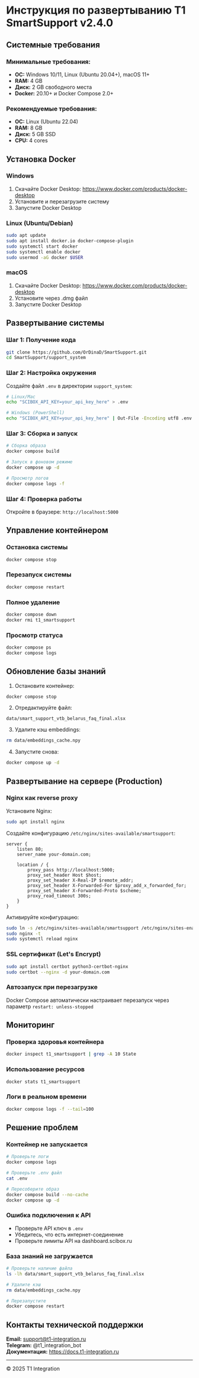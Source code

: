 # Инструкция по развертыванию T1 SmartSupport v2.4.0

## Системные требования

### Минимальные требования:
- **ОС:** Windows 10/11, Linux (Ubuntu 20.04+), macOS 11+
- **RAM:** 4 GB
- **Диск:** 2 GB свободного места
- **Docker:** 20.10+ и Docker Compose 2.0+

### Рекомендуемые требования:
- **ОС:** Linux (Ubuntu 22.04)
- **RAM:** 8 GB
- **Диск:** 5 GB SSD
- **CPU:** 4 cores

## Установка Docker

### Windows
1. Скачайте Docker Desktop: https://www.docker.com/products/docker-desktop
2. Установите и перезагрузите систему
3. Запустите Docker Desktop

### Linux (Ubuntu/Debian)
```bash
sudo apt update
sudo apt install docker.io docker-compose-plugin
sudo systemctl start docker
sudo systemctl enable docker
sudo usermod -aG docker $USER
```

### macOS
1. Скачайте Docker Desktop: https://www.docker.com/products/docker-desktop
2. Установите через .dmg файл
3. Запустите Docker Desktop

## Развертывание системы

### Шаг 1: Получение кода

```bash
git clone https://github.com/OrDinaD/SmartSupport.git
cd SmartSupport/support_system
```

### Шаг 2: Настройка окружения

Создайте файл `.env` в директории `support_system`:

```bash
# Linux/Mac
echo "SCIBOX_API_KEY=your_api_key_here" > .env

# Windows (PowerShell)
echo "SCIBOX_API_KEY=your_api_key_here" | Out-File -Encoding utf8 .env
```

### Шаг 3: Сборка и запуск

```bash
# Сборка образа
docker compose build

# Запуск в фоновом режиме
docker compose up -d

# Просмотр логов
docker compose logs -f
```

### Шаг 4: Проверка работы

Откройте в браузере: `http://localhost:5000`

## Управление контейнером

### Остановка системы
```bash
docker compose stop
```

### Перезапуск системы
```bash
docker compose restart
```

### Полное удаление
```bash
docker compose down
docker rmi t1_smartsupport
```

### Просмотр статуса
```bash
docker compose ps
docker compose logs
```

## Обновление базы знаний

1. Остановите контейнер:
```bash
docker compose stop
```

2. Отредактируйте файл:
```
data/smart_support_vtb_belarus_faq_final.xlsx
```

3. Удалите кэш embeddings:
```bash
rm data/embeddings_cache.npy
```

4. Запустите снова:
```bash
docker compose up -d
```

## Развертывание на сервере (Production)

### Nginx как reverse proxy

Установите Nginx:
```bash
sudo apt install nginx
```

Создайте конфигурацию `/etc/nginx/sites-available/smartsupport`:
```nginx
server {
    listen 80;
    server_name your-domain.com;

    location / {
        proxy_pass http://localhost:5000;
        proxy_set_header Host $host;
        proxy_set_header X-Real-IP $remote_addr;
        proxy_set_header X-Forwarded-For $proxy_add_x_forwarded_for;
        proxy_set_header X-Forwarded-Proto $scheme;
        proxy_read_timeout 300s;
    }
}
```

Активируйте конфигурацию:
```bash
sudo ln -s /etc/nginx/sites-available/smartsupport /etc/nginx/sites-enabled/
sudo nginx -t
sudo systemctl reload nginx
```

### SSL сертификат (Let's Encrypt)

```bash
sudo apt install certbot python3-certbot-nginx
sudo certbot --nginx -d your-domain.com
```

### Автозапуск при перезагрузке

Docker Compose автоматически настраивает перезапуск через параметр `restart: unless-stopped`

## Мониторинг

### Проверка здоровья контейнера
```bash
docker inspect t1_smartsupport | grep -A 10 State
```

### Использование ресурсов
```bash
docker stats t1_smartsupport
```

### Логи в реальном времени
```bash
docker compose logs -f --tail=100
```

## Решение проблем

### Контейнер не запускается
```bash
# Проверьте логи
docker compose logs

# Проверьте .env файл
cat .env

# Пересоберите образ
docker compose build --no-cache
docker compose up -d
```

### Ошибка подключения к API
- Проверьте API ключ в `.env`
- Убедитесь, что есть интернет-соединение
- Проверьте лимиты API на dashboard.scibox.ru

### База знаний не загружается
```bash
# Проверьте наличие файла
ls -lh data/smart_support_vtb_belarus_faq_final.xlsx

# Удалите кэш
rm data/embeddings_cache.npy

# Перезапустите
docker compose restart
```

## Контакты технической поддержки

**Email:** support@t1-integration.ru  
**Telegram:** @t1_integration_bot  
**Документация:** https://docs.t1-integration.ru

---

© 2025 T1 Integration

